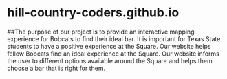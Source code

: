 # hill-country-coders.github.io

##The purpose of our project is to provide an interactive mapping experience for Bobcats to find their ideal bar. It is important for Texas State students to have a positive experience at the Square. Our website helps fellow Bobcats find an ideal experience at the Square. Our website informs the user to different options available around the Square and helps them choose a bar that is right for them.
